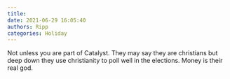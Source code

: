 ```yaml
---
title: 
date: 2021-06-29 16:05:40
authors: Ripp
categories: Holiday
---
```


 Not unless you are part of Catalyst.  They may say they are christians but deep down they use christianity to poll well in the elections.   Money is their real god.